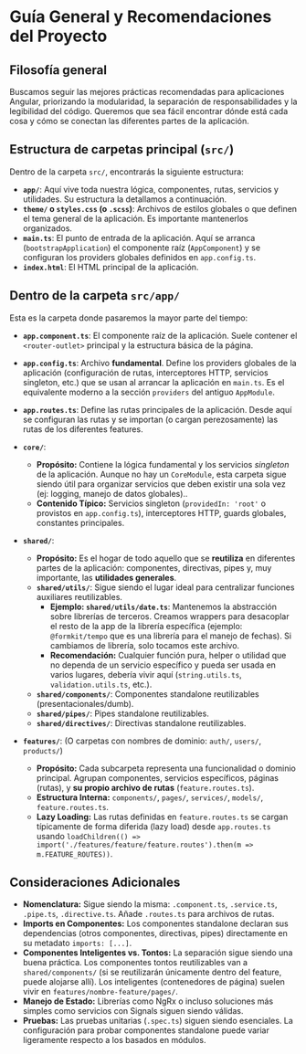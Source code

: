 # Guía General y Recomendaciones del Proyecto

## Filosofía general

Buscamos seguir las mejores prácticas recomendadas para aplicaciones Angular, priorizando la modularidad, la separación de responsabilidades y la legibilidad del código. Queremos que sea fácil encontrar dónde está cada cosa y cómo se conectan las diferentes partes de la aplicación.

## Estructura de carpetas principal (`src/`)

Dentro de la carpeta `src/`, encontrarás la siguiente estructura:

- **`app/`**: Aquí vive toda nuestra lógica, componentes, rutas, servicios y utilidades. Su estructura la detallamos a continuación.
- **`theme/` o `styles.css` (o `.scss`)**: Archivos de estilos globales o que definen el tema general de la aplicación. Es importante mantenerlos organizados.
- **`main.ts`**: El punto de entrada de la aplicación. Aquí se arranca (`bootstrapApplication`) el componente raíz (`AppComponent`) y se configuran los providers globales definidos en `app.config.ts`.
- **`index.html`**: El HTML principal de la aplicación.

## Dentro de la carpeta `src/app/`

Esta es la carpeta donde pasaremos la mayor parte del tiempo:

- **`app.component.ts`**: El componente raíz de la aplicación. Suele contener el `<router-outlet>` principal y la estructura básica de la página.
- **`app.config.ts`**: Archivo **fundamental**. Define los providers globales de la aplicación (configuración de rutas, interceptores HTTP, servicios singleton, etc.) que se usan al arrancar la aplicación en `main.ts`. Es el equivalente moderno a la sección `providers` del antiguo `AppModule`.
- **`app.routes.ts`**: Define las rutas principales de la aplicación. Desde aquí se configuran las rutas y se importan (o cargan perezosamente) las rutas de los diferentes features.

- **`core/`**:

  - **Propósito:** Contiene la lógica fundamental y los servicios _singleton_ de la aplicación. Aunque no hay un `CoreModule`, esta carpeta sigue siendo útil para organizar servicios que deben existir una sola vez (ej: logging, manejo de datos globales)..
  - **Contenido Típico:** Servicios singleton (`providedIn: 'root'` o provistos en `app.config.ts`), interceptores HTTP, guards globales, constantes principales.

- **`shared/`**:

  - **Propósito:** Es el hogar de todo aquello que se **reutiliza** en diferentes partes de la aplicación: componentes, directivas, pipes y, muy importante, las **utilidades generales**.
  - **`shared/utils/`**: Sigue siendo el lugar ideal para centralizar funciones auxiliares reutilizables.
    - **Ejemplo: `shared/utils/date.ts`**: Mantenemos la abstracción sobre librerías de terceros. Creamos wrappers para desacoplar el resto de la app de la librería específica (ejemplo: `@formkit/tempo` que es una librería para el manejo de fechas). Si cambiamos de librería, solo tocamos este archivo.
    - **Recomendación:** Cualquier función pura, helper o utilidad que no dependa de un servicio específico y pueda ser usada en varios lugares, debería vivir aquí (`string.utils.ts`, `validation.utils.ts`, etc.).
  - **`shared/components/`**: Componentes standalone reutilizables (presentacionales/dumb).
  - **`shared/pipes/`**: Pipes standalone reutilizables.
  - **`shared/directives/`**: Directivas standalone reutilizables.

- **`features/`**: (O carpetas con nombres de dominio: `auth/`, `users/`, `products/`)
  - **Propósito:** Cada subcarpeta representa una funcionalidad o dominio principal. Agrupan componentes, servicios específicos, páginas (rutas), y **su propio archivo de rutas** (`feature.routes.ts`).
  - **Estructura Interna:** `components/`, `pages/`, `services/`, `models/`, `feature.routes.ts`.
  - **Lazy Loading:** Las rutas definidas en `feature.routes.ts` se cargan típicamente de forma diferida (lazy load) desde `app.routes.ts` usando `loadChildren(() => import('./features/feature/feature.routes').then(m => m.FEATURE_ROUTES))`.

## Consideraciones Adicionales

- **Nomenclatura:** Sigue siendo la misma: `.component.ts`, `.service.ts`, `.pipe.ts`, `.directive.ts`. Añade `.routes.ts` para archivos de rutas.
- **Imports en Componentes:** Los componentes standalone declaran sus dependencias (otros componentes, directivas, pipes) directamente en su metadato `imports: [...]`.
- **Componentes Inteligentes vs. Tontos:** La separación sigue siendo una buena práctica. Los componentes tontos reutilizables van a `shared/components/` (si se reutilizarán únicamente dentro del feature, puede alojarse allí). Los inteligentes (contenedores de página) suelen vivir en `features/nombre-feature/pages/`.
- **Manejo de Estado:** Librerías como NgRx o incluso soluciones más simples como servicios con Signals siguen siendo válidas.
- **Pruebas:** Las pruebas unitarias (`.spec.ts`) siguen siendo esenciales. La configuración para probar componentes standalone puede variar ligeramente respecto a los basados en módulos.
